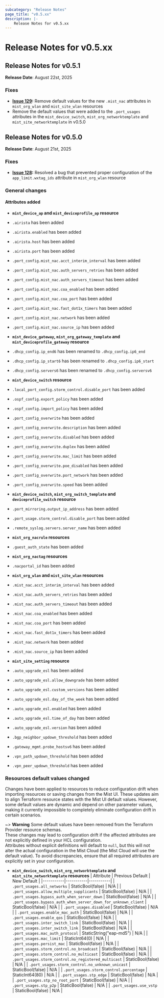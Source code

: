 ```yaml
---
subcategory: "Release Notes"
page_title: "v0.5.xx"
description: |-
    Release Notes for v0.5.xx
---
```


# Release Notes for v0.5.xx


## Release Notes for v0.5.1
**Release Date**: August 22st, 2025 

### Fixes
* **[Issue 129](https://github.com/Juniper/terraform-provider-mist/issues/129):** Remove default values for the new `.mist_nac` attributes in `mist_org_wlan` and `mist_site_wlan` resources
* Remove the default values that were added to the `.port_usages` attributes in the `mist_device_switch`, `mist_org_networktemplate` and `mist_site_networktemplate` in v0.5.0


## Release Notes for v0.5.0
**Release Date**: August 21st, 2025 

### Fixes
* **[Issue 128](https://github.com/Juniper/terraform-provider-mist/issues/128):** Resolved a bug that prevented proper configuration of the `app_limit.wxtag_ids` attribute in `mist_org_wlan` resource


### General changes

#### Attributes added
- **`mist_device_ap` and `mist_deviceprofile_ap` resource**
 - `.airista` has been added
 - `.airista.enabled` has been added
 - `.airista.host` has been added
 - `.airista.port` has been added
 - `.port_config.mist_nac.acct_interim_interval` has been added
 - `.port_config.mist_nac.auth_servers_retries` has been added
 - `.port_config.mist_nac.auth_servers_timeout` has been added
 - `.port_config.mist_nac.coa_enabled` has been added
 - `.port_config.mist_nac.coa_port` has been added
 - `.port_config.mist_nac.fast_dot1x_timers` has been added
 - `.port_config.mist_nac.network` has been added
 - `.port_config.mist_nac.source_ip` has been added


- **`mist_device_gateway`, `mist_org_gateway_template` and `mist_deviceprofile_gateway` resource**
 - `.dhcp_config.ip_end6` has been renamed to `.dhcp_config.ip6_end`
 - `.dhcp_config.ip_start6` has been renamed to `.dhcp_config.ip6_start`
 - `.dhcp_config.servers6` has been renamed to `.dhcp_config.serversv6`


- **`mist_device_switch` resource**
 - `.local_port_config.storm_control.disable_port` has been added
 - `.ospf_config.export_policy` has been added
 - `.ospf_config.import_policy` has been added
 - `.port_config_overwrite` has been added
 - `.port_config_overwrite.description` has been added
 - `.port_config_overwrite.disabled` has been added
 - `.port_config_overwrite.duplex` has been added
 - `.port_config_overwrite.mac_limit` has been added
 - `.port_config_overwrite.poe_disabled` has been added
 - `.port_config_overwrite.port_network` has been added
 - `.port_config_overwrite.speed` has been added


- **`mist_device_switch`, `mist_org_switch_template` and `deviceprofile_switch` resource**
 - `.port_mirroring.output_ip_address` has been added
 - `.port_usage.storm_control.disable_port` has been added
 - `.remote_syslog.servers.server_name` has been added


- **`mist_org_nacrule` resources**
 - `.guest_auth_state` has been added


- **`mist_org_nactag` resources**
 - `.nacportal_id` has been added


- **`mist_org_wlan` and `mist_site_wlan` resources**
 - `.mist_nac.acct_interim_interval` has been added
 - `.mist_nac.auth_servers_retries` has been added
 - `.mist_nac.auth_servers_timeout` has been added
 - `.mist_nac.coa_enabled` has been added
 - `.mist_nac.coa_port` has been added
 - `.mist_nac.fast_dot1x_timers` has been added
 - `.mist_nac.network` has been added
 - `.mist_nac.source_ip` has been added


- **`mist_site_setting` resource**
 - `.auto_upgrade_esl` has been added
 - `.auto_upgrade_esl.allow_downgrade` has been added
 - `.auto_upgrade_esl.custom_versions` has been added
 - `.auto_upgrade_esl.day_of_the_week` has been added
 - `.auto_upgrade_esl.enabled` has been added
 - `.auto_upgrade_esl.time_of_day` has been added
 - `.auto_upgrade_esl.version` has been added
 - `.bgp_neighbor_updown_threshold` has been added
 - `.gateway_mgmt.probe_hostsv6` has been added
 - `.vpn_path_updown_threshold` has been added
 - `.vpn_peer_updown_threshold` has been added


### Resources default values changed

Changes have been applied to resources to reduce configuration drift when importing resources or saving changes from the Mist UI. These updates aim to align Terraform resource states with the Mist UI default values. However, some default values are dynamic and depend on other parameter values, making it currently impossible to completely eliminate configuration drift in certain scenarios.

~> **Warning** Some default values have been removed from the Terraform Provider resource schemas.  
These changes may lead to configuration drift if the affected attributes are not explicitly defined in your HCL configuration.  
Attributes without explicit definitions will default to `null`, but this will not alter the actual configuration in the Mist Cloud (the Mist Cloud will use the default value). To avoid discrepancies, ensure that all required attributes are explicitly set in your configuration.

*  **`mist_device_switch`, `mist_org_networktemplate` and `mist_site_networktemplate` resources**
| Attribute | Previous Default | New Default |
|-----------|-----------|-----------|
| `.port_usages.all_networks` | StaticBool(false) | N/A |
| `.port_usages.allow_multiple_supplicants` | StaticBool(false) | N/A |
| `.port_usages.bypass_auth_when_server_down` | StaticBool(false) | N/A |
| `.port_usages.bypass_auth_when_server_down_for_unknown_client` | StaticBool(false) | N/A |
| `.port_usages.disabled` | StaticBool(false) | N/A |
| `.port_usages.enable_mac_auth` | StaticBool(false) | N/A |
| `.port_usages.enable_qos` | StaticBool(false) | N/A |
| `.port_usages.inter_switch_link` | StaticBool(false) | N/A |
| `.port_usages.inter_switch_link` | StaticBool(false) | N/A |
| `.port_usages.mac_auth_protocol` | StaticString("eap-md5") | N/A |
| `.port_usages.mac_limit` | StaticInt64(0) | N/A |
| `.port_usages.persist_mac` | StaticBool(false) | N/A |
| `.port_usages.storm_control.no_broadcast` | StaticBool(false) | N/A |
| `.port_usages.storm_control.no_multicast` | StaticBool(false) | N/A |
| `.port_usages.storm_control.no_registered_multicast` | StaticBool(false) | N/A |
| `.port_usages.storm_control.no_unknown_unicast` | StaticBool(false) | N/A |
| `.port_usages.storm_control.percentage` | StaticInt64(80) | N/A |
| `.port_usages.stp_edge` | StaticBool(false) | N/A |
| `.port_usages.stp_no_root_port` | StaticBool(false) | N/A |
| `.port_usages.stp_p2p` | StaticBool(false) | N/A |
| `.port_usages.use_vstp` | StaticBool(false) | N/A |
